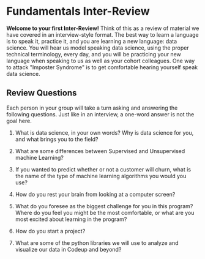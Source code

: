 # Fundamentals Inter-Review

**Welcome to your first Inter-Review!** Think of this as a review of material we have covered in an interview-style format. The best way to learn a language is to speak it, practice it, and you are learning a new language: data science. You will hear us model speaking data science, using the proper technical terminology, every day, and you will be practicing your new language when speaking to us as well as your cohort colleagues. One way to attack "Imposter Syndrome" is to get comfortable hearing yourself speak data science.

## Review Questions

Each person in your group will take a turn asking and answering the following questions. Just like in an interview, a one-word answer is not the goal here.

1. What is data science, in your own words? Why is data science for you, and what brings you to the field?

2. What are some differences between Supervised and Unsupervised machine Learning?

3. If you wanted to predict whether or not a customer will churn, what is the name of the type of machine learning algorithms you would you use?

4. How do you rest your brain from looking at a computer screen?

5. What do you foresee as the biggest challenge for you in this program? Where do you feel you might be the most comfortable, or what are you most excited about learning in the program?

6. How do you start a project?

7. What are some of the python libraries we will use to analyze and visualize our data in Codeup and beyond?